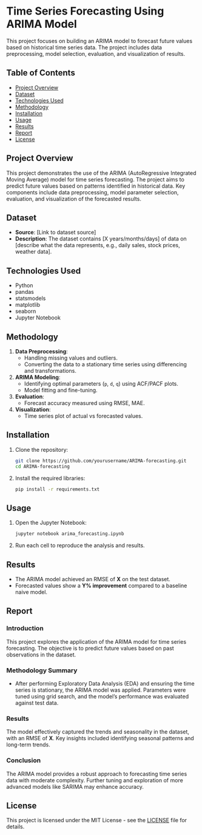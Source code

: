 # Time Series Forecasting Using ARIMA Model

This project focuses on building an ARIMA model to forecast future values based on historical time series data. The project includes data preprocessing, model selection, evaluation, and visualization of results.

## Table of Contents
- [Project Overview](#project-overview)
- [Dataset](#dataset)
- [Technologies Used](#technologies-used)
- [Methodology](#methodology)
- [Installation](#installation)
- [Usage](#usage)
- [Results](#results)
- [Report](#report)
- [License](#license)

## Project Overview
This project demonstrates the use of the ARIMA (AutoRegressive Integrated Moving Average) model for time series forecasting. The project aims to predict future values based on patterns identified in historical data. Key components include data preprocessing, model parameter selection, evaluation, and visualization of the forecasted results.

## Dataset
- **Source**: [Link to dataset source]
- **Description**: The dataset contains [X years/months/days] of data on [describe what the data represents, e.g., daily sales, stock prices, weather data].

## Technologies Used
- Python
- pandas
- statsmodels
- matplotlib
- seaborn
- Jupyter Notebook

## Methodology
1. **Data Preprocessing**: 
   - Handling missing values and outliers.
   - Converting the data to a stationary time series using differencing and transformations.
2. **ARIMA Modeling**: 
   - Identifying optimal parameters (`p`, `d`, `q`) using ACF/PACF plots.
   - Model fitting and fine-tuning.
3. **Evaluation**: 
   - Forecast accuracy measured using RMSE, MAE.
4. **Visualization**: 
   - Time series plot of actual vs forecasted values.

## Installation
1. Clone the repository:
   ```bash
   git clone https://github.com/yourusername/ARIMA-forecasting.git
   cd ARIMA-forecasting
   ```
2. Install the required libraries:
   ```bash
   pip install -r requirements.txt
   ```

## Usage
1. Open the Jupyter Notebook:
   ```bash
   jupyter notebook arima_forecasting.ipynb
   ```
2. Run each cell to reproduce the analysis and results.

## Results
- The ARIMA model achieved an RMSE of **X** on the test dataset.
- Forecasted values show a **Y% improvement** compared to a baseline naive model.

## Report
### Introduction
This project explores the application of the ARIMA model for time series forecasting. The objective is to predict future values based on past observations in the dataset.

### Methodology Summary
- After performing Exploratory Data Analysis (EDA) and ensuring the time series is stationary, the ARIMA model was applied. Parameters were tuned using grid search, and the model’s performance was evaluated against test data.

### Results
The model effectively captured the trends and seasonality in the dataset, with an RMSE of **X**. Key insights included identifying seasonal patterns and long-term trends.

### Conclusion
The ARIMA model provides a robust approach to forecasting time series data with moderate complexity. Further tuning and exploration of more advanced models like SARIMA may enhance accuracy.

## License
This project is licensed under the MIT License - see the [LICENSE](LICENSE) file for details.
